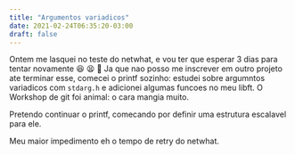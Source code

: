 ```yaml
---
title: "Argumentos variadicos"
date: 2021-02-24T06:35:20-03:00
draft: false
---
```


Ontem me lasquei no teste do netwhat, e vou ter que esperar 3 dias para tentar novamente :laughing: :tired_face: :rofl:
Ja que nao posso me inscrever em outro projeto ate terminar esse, comecei o printf sozinho: estudei sobre argumntos variadicos com `stdarg.h` e adicionei algumas funcoes no meu libft.
O Workshop de git foi animal: o cara mangia muito.

Pretendo continuar o printf, comecando por definir uma estrutura escalavel para ele.

Meu maior impedimento eh o tempo de retry do netwhat.
